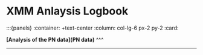 # **XMM Anlaysis Logbook**



:::{panels}
:container: +text-center
:column: col-lg-6 px-2 py-2
:card:

**[Analysis of the PN data](PN data)**
^^^

---

